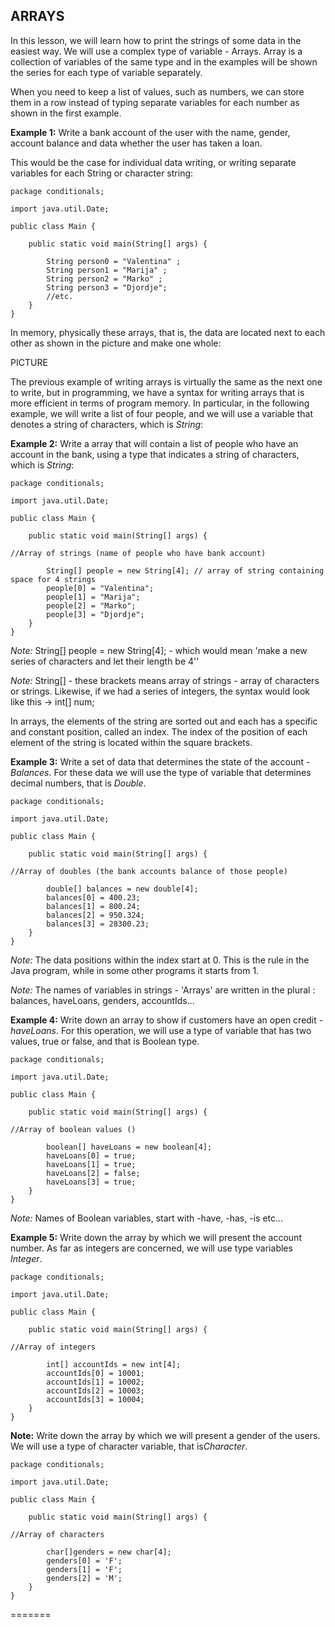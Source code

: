 ﻿## ARRAYS 


In this lesson, we will learn how to print the strings of some data in the easiest way. We will use a complex type of variable - Arrays.
Array is a collection of variables of the same type and in the examples will be shown the series for each type of variable separately.

When you need to keep a list of values, such as numbers, we can store them in a row instead of typing separate variables for each number as shown in the first example.


**Example 1:** Write a bank account of the user with the name, gender, account balance and data whether the user has taken a loan.

This would be the case for individual data writing, or writing separate variables for each String or character string:


```
package conditionals;

import java.util.Date;

public class Main {

	public static void main(String[] args) {

		String person0 = "Valentina" ;
		String person1 = "Marija" ;
		String person2 = "Marko" ;
		String person3 = "Djordje";
		//etc.
	}
}
```

In memory, physically these arrays, that is, the data are located next to each other as shown in the picture and make one whole: 

PICTURE

The previous example of writing arrays is virtually the same as the next one to write, but in programming, we have a syntax for writing arrays that is more efficient in terms of program memory. In particular, in the following example, we will write a list of four people, and we will use a variable that denotes a string of characters, which is *String*:


**Example 2:** Write a array that will contain a list of people who have an account in the bank, using a type that indicates a string of characters, which is *String*:


```
package conditionals;

import java.util.Date;

public class Main {

	public static void main(String[] args) {

//Array of strings (name of people who have bank account)

		String[] people = new String[4]; // array of string containing space for 4 strings
		people[0] = "Valentina";
		people[1] = "Marija";
		people[2] = "Marko";
		people[3] = "Djordje";
	}
}
```


*Note:* String[] people = new String[4]; - which would mean 'make a new series of characters and let their length be 4''

*Note:* String[] - these brackets means array of strings - array of characters or strings. Likewise, if we had a series of integers, the syntax would look like this -> int[] num;

In arrays, the elements of the string are sorted out and each has a specific and constant position, called an index. The index of the position of each element of the string is located within the square brackets.


**Example 3:** Write a set of data that determines the state of the account - *Balances*. For these data we will use the type of variable that determines decimal numbers, that is *Double*.


```
package conditionals;

import java.util.Date;

public class Main {

	public static void main(String[] args) {

//Array of doubles (the bank accounts balance of those people)

		double[] balances = new double[4];
		balances[0] = 400.23;
		balances[1] = 800.24;
		balances[2] = 950.324;
		balances[3] = 28300.23;
	}
}
```


*Note:* The data positions within the index start at 0. This is the rule in the Java program, while in some other programs it starts from 1. 

*Note:* The names of variables in strings - 'Arrays' are written in the plural : balances, haveLoans, genders, accountIds... 


**Example 4:** Write down an array to show if customers have an open credit - *haveLoans*. For this operation, we will use a type of variable that has two values, true or false, and that is Boolean type.


```
package conditionals;

import java.util.Date;

public class Main {

	public static void main(String[] args) {

//Array of boolean values ()

		boolean[] haveLoans = new boolean[4];
		haveLoans[0] = true;
		haveLoans[1] = true;
		haveLoans[2] = false;
		haveLoans[3] = true;
	}
}
```


*Note:* Names of Boolean variables, start with -have, -has, -is etc... 


**Example 5:** Write down the array by which we will present the account number. As far as integers are concerned, we will use type variables *Integer*.


```
package conditionals;

import java.util.Date;

public class Main {

	public static void main(String[] args) {

//Array of integers

		int[] accountIds = new int[4];
		accountIds[0] = 10001;
		accountIds[1] = 10002;
		accountIds[2] = 10003;
		accountIds[3] = 10004;
	}
}
```


**Note:** Write down the array by which we will present a gender of the users. We will use a type of character variable, that is*Character*.


```
package conditionals;

import java.util.Date;

public class Main {

	public static void main(String[] args) {

//Array of characters

		char[]genders = new char[4];
		genders[0] = 'F';
		genders[1] = 'F';
		genders[2] = 'M';
	}
}
```		

=======

